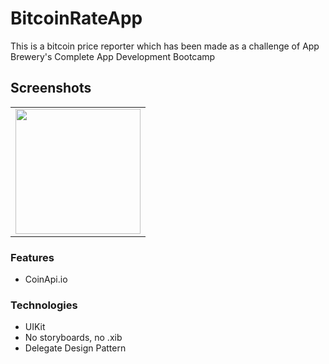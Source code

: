 # BitcoinRateApp
This is a bitcoin price reporter which has been made as a challenge of App Brewery's Complete App Development Bootcamp

## Screenshots




  <table align = "center">
  <tr>
       <td><img src="https://user-images.githubusercontent.com/30757557/183133175-d4e3affa-e6f3-492d-8bf0-b7c962409193.mp4" width="200"></td>
  </tr>
 </table>

### Features
- CoinApi.io

### Technologies
- UIKit
- No storyboards, no .xib
- Delegate Design Pattern
